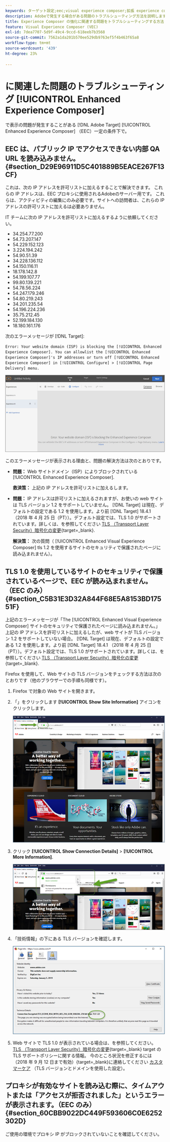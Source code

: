 ```yaml
---
keywords: ターゲット設定;eec;visual experience composer;拡張 experience composer のトラブルシューティング;トラブルシューティング
description: Adobeで発生する場合がある問題のトラブルシューティング方法を説明します [!DNL Target] 特定の条件下での Experience Composer （EEC）の強化。
title: Experience Composer の強化に関連する問題をトラブルシューティングする方法
feature: Visual Experience Composer (VEC)
exl-id: 7dea7707-5d9f-49c4-9ccd-618eeb7b3568
source-git-commit: 7562a1da201b570ee529db9763ef5f4b463f65a8
workflow-type: tm+mt
source-wordcount: '439'
ht-degree: 23%

---
```


# に関連した問題のトラブルシューティング [!UICONTROL Enhanced Experience Composer]

で表示の問題が発生することがある [!DNL Adobe Target] [!UICONTROL Enhanced Experience Composer] （EEC）一定の条件下で。

## EEC は、パブリック IP でアクセスできない内部 QA URL を読み込みません。 {#section_D29E96911D5C401889B5EACE267F13CF}

これは、次の IP アドレスを許可リストに加えるすることで解決できます。 これらの IP アドレスは、EEC プロキシに使用されるAdobeのサーバー用です。 これらは、アクティビティの編集にのみ必要です。サイトへの訪問者は、これらの IP アドレスの許可リストに加えるは必要ありません。

IT チームに次の IP アドレスを許可リストに加えるするように依頼してください。

* 34.254.77.200
* 54.73.207.147
* 54.229.152.123
* 3.224.194.242
* 54.90.51.39
* 34.228.136.112
* 54.150.116.11
* 18.178.142.8
* 54.199.107.77
* 99.80.139.221
* 54.78.56.224
* 54.247.179.246
* 54.80.219.243
* 34.201.235.54
* 54.196.224.236
* 35.75.212.45
* 52.199.184.130
* 18.180.161.176

次のエラーメッセージが [!DNL Target]:

`Error: Your website domain (ISP) is blocking the [!UICONTROL Enhanced Experience Composer]. You can allowlist the [!UICONTROL Enhanced Experience Composer]'s IP addresses or turn off [!UICONTROL Enhanced Experience Composer] in [!UICONTROL Configure] > [!UICONTROL Page Delivery] menu.`

![EEC_error 画像](assets/EEC_error.png)

このエラーメッセージが表示される理由と、問題の解決方法は次のとおりです。

* **問題：** Web サイトドメイン（ISP）によりブロックされている [!UICONTROL Enhanced Experience Composer].

  **救済策：** 上記の IP アドレスを許可リストに加えるします。

* **問題：** IP アドレスは許可リストに加えるされますが、お使いの web サイトは TLS バージョン 1.2 をサポートしていません。 [!DNL Target] は現在、デフォルトの設定である 1.2 を使用します。より前 [!DNL Target] 18.4.1 （2018 年 4 月 25 日（PT））。デフォルト設定では、TLS 1.0 がサポートされています。詳しくは、を参照してください [TLS （Transport Layer Security）暗号化の変更](https://experienceleague.adobe.com/docs/target-dev/developer/implementation/tls-transport-layer-security-encryption.html){target=_blank}.

  **解決策：** 次の質問（ [!UICONTROL Enhanced Visual Experience Composer] tls 1.2 を使用するサイトのセキュリティで保護されたページに読み込まれません）。

## TLS 1.0 を使用しているサイトのセキュリティで保護されているページで、EEC が読み込まれません。（EEC のみ） {#section_C5B31E3D32A844F68E5A8153BD17551F}

上記のエラーメッセージが「The [!UICONTROL Enhanced Visual Experience Composer] サイトのセキュリティで保護されたページに読み込まれません。」 上記の IP アドレスを許可リストに加えるしたが、web サイトが TLS バージョン 1.2 をサポートしていない場合。 [!DNL Target] は現在、デフォルトの設定である 1.2 を使用します。より前 [!DNL Target] 18.4.1 （2018 年 4 月 25 日（PT））。デフォルト設定では、TLS 1.0 がサポートされています。詳しくは、を参照してください [TLS （Transport Layer Security）暗号化の変更](https://experienceleague.adobe.com/docs/target-dev/developer/implementation/tls-transport-layer-security-encryption.html){target=_blank}.

Firefox を使用して、Web サイトの TLS バージョンをチェックする方法は次のとおりです（他のブラウザーでの手順も同様です）。

1. Firefox で対象の Web サイトを開きます。
1. 「」をクリックします **[!UICONTROL Show Site Information]** アイコンをクリックします。

   ![firefox_more_info 画像](assets/firefox_more_info.png)

1. クリック **[!UICONTROL Show Connection Details]** > **[!UICONTROL More Information]**.

   ![firefox_more_info_2 画像](assets/firefox_more_info_2.png)

1. 「技術情報」の下にある TLS バージョンを確認します。

   ![firefox_more_info_3 画像](assets/firefox_more_info_3.png)

1. Web サイトで TLS 1.0 が表示されている場合は、を参照してください。 [TLS （Transport Layer Security）暗号化の変更](https://experienceleague.adobe.com/docs/target-dev/developer/implementation/tls-transport-layer-security-encryption.html){target=_blank} target の TLS サポートポリシーに関する情報。 今のところ状況を修正するには（2018 年 9 月 12 日まで有効）{target=_blank}に連絡してください [カスタマーケア](/help/main/cmp-resources-and-contact-information.md#reference_ACA3391A00EF467B87930A450050077C) （TLS バージョンとドメインを使用した設定）。

## プロキシが有効なサイトを読み込む際に、タイムアウトまたは「アクセスが拒否されました」というエラーが表示されます。（EEC のみ） {#section_60CBB9022DC449F593606C0E6252302D}

ご使用の環境でプロキシ IP がブロックされていないことを確認してください。
